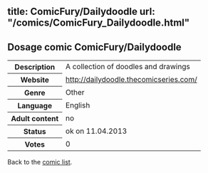 title: ComicFury/Dailydoodle
url: "/comics/ComicFury_Dailydoodle.html"
---
Dosage comic ComicFury/Dailydoodle
-----------------------------------------

<table class="comicinfo">
<tr>
<th>Description</th><td>A collection of doodles and drawings</td>
</tr>
<tr>
<th>Website</th><td><a href="http://dailydoodle.thecomicseries.com/">http://dailydoodle.thecomicseries.com/</a></td>
</tr>
<tr>
<th>Genre</th><td>Other</td>
</tr>
<tr>
<th>Language</th><td>English</td>
</tr>
<tr>
<th>Adult content</th><td>no</td>
</tr>
<tr>
<th>Status</th><td>ok on 11.04.2013</td>
</tr>
<tr>
<th>Votes</th><td>0</div></td>
</tr>
</table>

Back to the [comic list](../comic-index.html).
